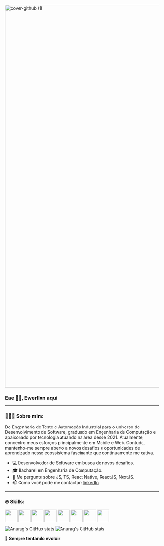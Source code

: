 <img width="1250" alt="cover-github (1)" src="https://github.com/EwerllonCBN/EwerllonCBN/assets/73199791/09d5fa22-ef5c-4070-846a-754d89be9412">

### Eae 👋🏾, Ewerllon aqui

***

###  👨🏽‍💻 Sobre mim:

De Engenharia de Teste e Automação Industrial para o universo de Desenvolvimento de Software, graduado em Engenharia de Computação e apaixonado por tecnologia atuando na área desde 2021. Atualmente, concentro meus esforços principalmente em Mobile e Web. Contudo, mantenho-me sempre aberto a novos desafios e oportunidades de aprendizado nesse ecossistema fascinante que continuamente me cativa.

- 💻 Desenvolvedor de Software em busca de novos desafios.
- 🎓 Bacharel em Engenharia de Computação.
- 💬 Me pergunte sobre JS, TS, React Native, ReactJS, NextJS.
- 📫 Como você pode me contactar: [linkedIn](https://www.linkedin.com/in/ewerllon-cristian-650986150/)

* * *

### 🔥 Skills:

  <img align="left" height="40" src="https://i.imgur.com/OeTzbJm.png">
  <img align="left" height="40" src="https://i.imgur.com/HU70Yfs.png">
  <img align="left" height="40" src="https://cdn.jsdelivr.net/gh/devicons/devicon/icons/react/react-original.svg">
  <img align="left" height="40" src="https://i.imgur.com/MHBu0FS.png">
  <img align="left" height="40" src="https://i.imgur.com/3iMXSay.png">  
  <img align="left" height="40" src="https://cdn.jsdelivr.net/gh/devicons/devicon/icons/nodejs/nodejs-original-wordmark.svg" />
  <img align="left" height="40" src="https://cdn.jsdelivr.net/gh/devicons/devicon/icons/nextjs/nextjs-original.svg" />
  <img height="40" src="https://i.imgur.com/VgEJgFS.png">

![Anurag's GitHub stats](https://github-readme-stats.vercel.app/api?username=EwerllonCBN&show_icons=true&theme=gotham)
![Anurag's GitHub stats](https://github-readme-stats.vercel.app/api/top-langs/?username=EwerllonCBN&layout=compact&langs_count=5&theme=gotham)


**🚀 Sempre tentando evoluir**
